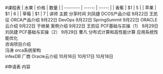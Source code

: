 #课程表
    | 水果        | 价格    |  数量  |
    | --------   | -----:   | :----: |
    | 香蕉        | $1      |   5    |
    | 苹果        | $1      |   6    |
    | 草莓        | $1      |   7    |
讲师	主题	分享时间
刘凤捷	DCOS产品介绍	9月22日
王凯征	ORCA产品介绍	9月22日
	DevOps	9月22日
	SpringSummit	9月22日
	ORACLE云介绍	9月22日
于继昊	案例介绍	9月22日
王凯征	PCF基础与实操（1）	9月29日
刘凤捷	PCF基础与实操（2）	9月29日
曹凡	分布式计算和高性能计算	
	应用系统性能优化	
	咨询项目介绍	
冯涛	orca系统架构	
	infexDB	
厂商	Oracle云介绍	10月16日
		10月17日
		10月18日


#申请表
内容
